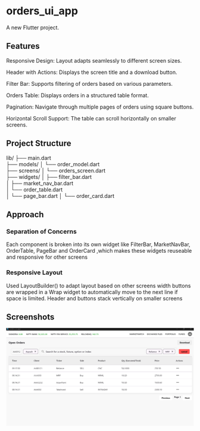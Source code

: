 # orders_ui_app

A new Flutter project.

## Features

Responsive Design: Layout adapts seamlessly to different screen sizes.

Header with Actions: Displays the screen title and a download button.

Filter Bar: Supports filtering of orders based on various parameters.

Orders Table: Displays orders in a structured table format.

Pagination: Navigate through multiple pages of orders using square buttons.

Horizontal Scroll Support: The table can scroll horizontally on smaller screens.

## Project Structure
lib/
├── main.dart                 
├── models/
│   └── order_model.dart     
├── screens/
│   └── orders_screen.dart    
├── widgets/
│   ├── filter_bar.dart       
│   ├── market_nav_bar.dart   
│   └── order_table.dart   
│   └── page_bar.dart
│   └── order_card.dart   

## Approach

### Separation of Concerns
Each component is broken into its own widget  like FilterBar, MarketNavBar, OrderTable, PageBar and OrderCard ,which makes these widgets reuseable and responsive for other screens
### Responsive Layout

Used LayoutBuilder() to adapt layout based on other screens width
buttons are wrapped in a Wrap widget to automatically move to the next line if space is limited.
Header and buttons stack vertically on smaller screens

## Screenshots

![img alt](https://github.com/aayu2802/order_ui_app_assignment/blob/39961343b196dca920505716bdbc3233ba408702/Screenshot%202025-09-24%20182539.png)


